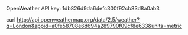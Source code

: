 OpenWeather API key: 1db826d9da64efc300f92cb83d8a0ab3

curl http://api.openweathermap.org/data/2.5/weather?q=London&appid=a0fe58708e6d694a289790f09cf8e633&units=metric